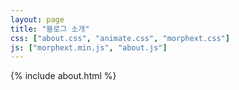 ```yaml
---
layout: page
title: "블로그 소개"
css: ["about.css", "animate.css", "morphext.css"]
js: ["morphext.min.js", "about.js"]
---
```

{% include about.html %}